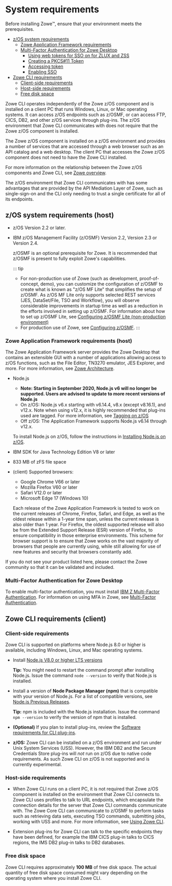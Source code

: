 # System requirements

Before installing Zowe&trade;, ensure that your environment meets the prerequisites.

- [z/OS system requirements](#zos-system-requirements-host)
  - [Zowe Application Framework requirements](#zowe-application-framework-requirements-host)
  - [Multi-Factor Authentication for Zowe Desktop](#multi-factor-authentication-for-zowe-desktop)
    - [Using web tokens for SSO on for ZLUX and ZSS](#using-web-tokens-for-sso-on-for-zlux-and-zss)
    - [Creating a PKCS#11 Token](#creating-a-pkcs11-token)
    - [Accessing token](#accessing-token)
    - [Enabling SSO](#enabling-sso)
- [Zowe CLI requirements](#zowe-cli-requirements)
    - [Client-side requirements](#client-side-requirements)
    - [Host-side requirements](#host-side-requirements)
    - [Free disk space](#free-disk-space)

Zowe CLI operates independently of the Zowe z/OS component and is installed on a client PC that runs Windows, Linux, or Mac operating systems.  It can access z/OS endpoints such as z/OSMF, or can access FTP, CICS, DB2, and other z/OS services through plug-ins.  The z/OS environment that Zowe CLI communicates with does not require that the Zowe z/OS component is installed.

The Zowe z/OS component is installed on a z/OS environment and provides a number of services that are accessed through a web browser such as an API catalog and a web desktop.  The client PC that accesses the Zowe z/OS component does not need to have the Zowe CLI installed.  

For more information on the relationship between the Zowe z/OS components and Zowe CLI, see [Zowe overview](../getting-started/overview.md).  

The z/OS environment that Zowe CLI communicates with has some advantages that are provided by the API Mediation Layer of Zowe, such as single-sign-on and the CLI only needing to trust a single certificate for all of its endpoints.

## z/OS system requirements (host)

- z/OS Version 2.2 or later.
- IBM z/OS Management Facility (z/OSMF) Version 2.2, Version 2.3 or Version 2.4.

  z/OSMF is an optional prerequisite for Zowe.  It is recommended that z/OSMF is present to fully exploit Zowe's capabilities.

  ::: tip
   - For non-production use of Zowe (such as development, proof-of-concept, demo),  you can customize the configuration of z/OSMF to create what is known as "z/OS MF Lite" that simplifies the setup of z/OSMF. As z/OS MF Lite only supports selected REST services (JES, DataSet/File, TSO and Workflow), you will observe considerable improvements in startup time as well as a reduction in the efforts involved in setting up z/OSMF. For information about how to set up z/OSMF Lite, see [Configuring z/OSMF Lite (non-production environment)](systemrequirements-zosmf-lite.md)
  - For production use of Zowe, see [Configuring z/OSMF](systemrequirements-zosmf.md).
  :::

### Zowe Application Framework requirements (host)

The Zowe Application Framework server provides the Zowe Desktop that contains an extensible GUI with a number of applications allowing access to z/OS functions, such as the File Editor, TN3270 emulator, JES Explorer, and more. For more information, see [Zowe Architecture](../getting-started/zowe-architecture.md#zlux).

- Node.js
  - **Note: Starting in September 2020, Node.js v6 will no longer be supported. Users are advised to update to more recent versions of Node.js** 
  - On z/OS: Node.js v6.x starting with v6.14.4, v8.x (except v8.16.1), and v12.x. Note when using v12.x, it is highly recommended that plug-ins used are tagged. For more information, see [Tagging on z/OS](../extend/extend-desktop/mvd-buildingplugins.md#tagging-plugin-files-on-z-os)
  - Off z/OS: The Application Framework supports Node.js v6.14 through v12.x.
  
   To install Node.js on z/OS, follow the instructions in [Installing Node.js on z/OS](install-nodejs-zos.md).

- IBM SDK for Java Technology Edition V8 or later
- 833 MB of zFS file space

- (client) Supported browsers:
    -   Google Chrome V66 or later
    -   Mozilla Firefox V60 or later
    -   Safari V12.0 or later
    -   Microsoft Edge 17 (Windows 10)

   Each release of the Zowe Application Framework is tested to work on the current releases of Chrome, Firefox, Safari, and Edge, as well as the oldest release within a 1-year time span, unless the current release is also older than 1 year. For Firefox, the oldest supported release will also be from the Extended Support Release (ESR) version of Firefox, to ensure compatibility in those enterprise environments. This scheme for browser support is to ensure that Zowe works on the vast majority of browsers that people are currently using, while still allowing for use of new features and security that browsers constantly add.

If you do not see your product listed here, please contact the Zowe community so that it can be validated and included.

### Multi-Factor Authentication for Zowe Desktop

To enable multi-factor authentication, you must install [IBM Z Multi-Factor Authentication](https://www.ibm.com/us-en/marketplace/ibm-multifactor-authentication-for-zos). For information on using MFA in Zowe, see [Multi-Factor Authentication](mvd-configuration.md#multi-factor-authentication-configuration).

## Zowe CLI requirements (client)

### Client-side requirements

Zowe CLI is supported on platforms where Node.js 8.0 or higher is available, including Windows, Linux, and Mac operating systems. 

- Install [Node.js V8.0 or higher LTS versions](https://nodejs.org/en/download/)

    **Tip:** You might need to restart the command prompt after installing Node.js. Issue the command `node --version` to verify that Node.js is installed.

- Install a version of **Node Package Manager (npm)** that is compatible with your version of Node.js. For a list of compatible versions, see [Node.js Previous Releases](https://nodejs.org/en/download/releases/).

    **Tip:** npm is included with the Node.js installation. Issue the command `npm --version` to verify the version of npm that is installed.

- **(Optional)** If you plan to install plug-ins, review the [Software requirements for CLI plug-ins](./cli-swreqplugins.md).

- **z/OS:** Zowe CLI can be installed on a z/OS environment and run under Unix System Services (USS).  However, the IBM DB2 and the Secure Credentials Store plug-ins will *not* run on z/OS due to native code requirements.  As such Zowe CLI on z/OS is not supported and is currently experimental. 

### Host-side requirements

- When Zowe CLI runs on a client PC, it is not required that Zowe z/OS component is installed on the environment that Zowe CLI connects to.  Zowe CLI uses profiles to talk to URL endpoints, which encapsulate the connection details for the server that Zowe CLI commands communicate with. The Zowe Core CLI can communicate to z/OSMF to perform tasks such as retrieving data sets, executing TSO commands, submitting jobs, working with USS and more. For more information, see [Using Zowe CLI](../user-guide/cli-usingcli.md#displaying-zowe-cli-help).  

- Extension plug-ins for Zowe CLI can talk to the specific endpoints they have been defined, for example the IBM CICS plug-in talks to CICS regions, the IMS DB2 plug-in talks to DB2 databases.  

### Free disk space

Zowe CLI requires approximately **100 MB** of free disk space. The actual quantity of free disk space consumed might vary depending on the operating system where you install Zowe CLI.

